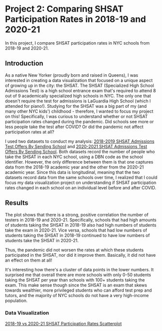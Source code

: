 # Project 2: Comparing SHSAT Participation Rates in 2018-19 and 2020-21

In this project, I compare SHSAT participation rates in NYC schools from 2018-19 and 2020-21.

## Introduction

As a native New Yorker (proudly born and raised in Queens), I was interested in creating a data visualization that focused on a unique aspect of growing up in the city: the SHSAT. The SHSAT (Specialized High School Admissions Test) is a high school entrance exam that's required to attend 8 out of 9 academically specialized high schools in NYC. The only one that doesn't require the test for admissions is LaGuardia High School (which I attended for piano!). Studying for the SHSAT was a big part of my (and many other NYC kids') childhood - therefore, I wanted to focus my project on this! Specifically, I was curious to understand whether or not SHSAT participation rates changed during the pandemic. Did schools see more or less people take the test after COVID? Or did the pandemic not affect participation rates at all?

I used two datasets to conduct my analysis: [2018-2019 SHSAT Admissions Test Offers By Sending School](https://data.cityofnewyork.us/Education/2018-2019-SHSAT-Admissions-Test-Offers-By-Sending-/uf53-ree9/about_data) and [2020-2021 SHSAT Admissions Test Offers By Sending School](https://data.cityofnewyork.us/Education/2020-2021-SHSAT-Admissions-Test-Offers-By-Sending-/k8ah-28f4/about_data). Both datasets record the number of people who take the SHSAT in each NYC school, using a DBN code as the school identifier. However, the only difference between them is that one captures data from the 2018-19 academic year and the other from the 2020-21 academic year. Since this data is longitudinal, meaning that the two datasets record data from the same schools over time, I realized that I could focus my data visualization project on understanding if SHSAT participation rates changed in each school on an individual level before and after COVID.

## Results
The plot shows that there is a strong, positive correlation the number of testers in 2018-19 and 2020-21. Specifically, schools that had high amounts of students taking the SHSAT in 2018-19 also had high numbers of students take the exam in 2020-21. Vice versa, schools that had low numbers of students taking the SHSAT in 2018-19 continued to have low numbers of students take the SHSAT in 2020-21.

Thus, the pandemic did not worsen the rates at which these students participated in the SHSAT, nor did it improve them. Basically, it did not have an effect on them at all!

It's interesting how there's a cluster of data points in the lower numbers. It surprised me that overall there are more schools with only 0-50 students taking the SHSAT per year than schools with 100+ students taking the exam. This make sense though since the SHSAT is an exam that skews towards wealthier, more privileged students who can afford test prep and tutors, and the majority of NYC schools do not have a very high-income population. 

### Data Visualization

[2018-19 vs 2020-21 SHSAT Participation Rates Scatterplot](project_2.png)